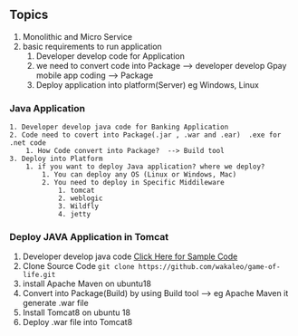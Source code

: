 ## Topics
   1. Monolithic and Micro Service
   2. basic requirements to run application 
       1. Developer develop code for Application 
       2. we need to convert code into Package --> developer develop Gpay mobile app coding --> Package  
       3. Deploy application into platform(Server) eg Windows, Linux  

### Java Application
    1. Developer develop java code for Banking Application 
    2. Code need to covert into Package(.jar , .war and .ear)  .exe for .net code 
        1. How Code convert into Package?  --> Build tool 
    3. Deploy into Platform 
        1. if you want to deploy Java application? where we deploy?
            1. You can deploy any OS (Linux or Windows, Mac)
            2. You need to deploy in Specific Middileware 
                1. tomcat 
                2. weblogic 
                3. Wildfly 
                4. jetty  

### Deploy JAVA Application in Tomcat 
   1. Developer develop java code [Click Here for Sample Code](https://github.com/wakaleo/game-of-life) 
   2. Clone Source Code ```git clone https://github.com/wakaleo/game-of-life.git``` 
   3. install Apache Maven on ubuntu18
   4. Convert into Package(Build) by using Build tool --> eg Apache Maven it generate .war file
   5. Install Tomcat8 on ubuntu 18
   6. Deploy .war file into Tomcat8 
      
    